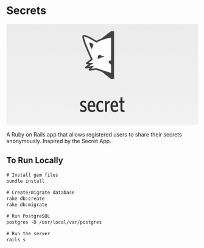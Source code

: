 # Secrets

![Secret App Logo](/public/images/secret_app_clone.png)


A Ruby on Rails app that allows registered users to share their secrets anonymously. Inspired by the Secret App.


## To Run Locally
```
# Install gem files
bundle install
```
```
# Create/migrate database
rake db:create
rake db:migrate
```
```
# Run PostgreSQL
postgres -D /usr/local/var/postgres
```
```
# Run the server
rails s
```